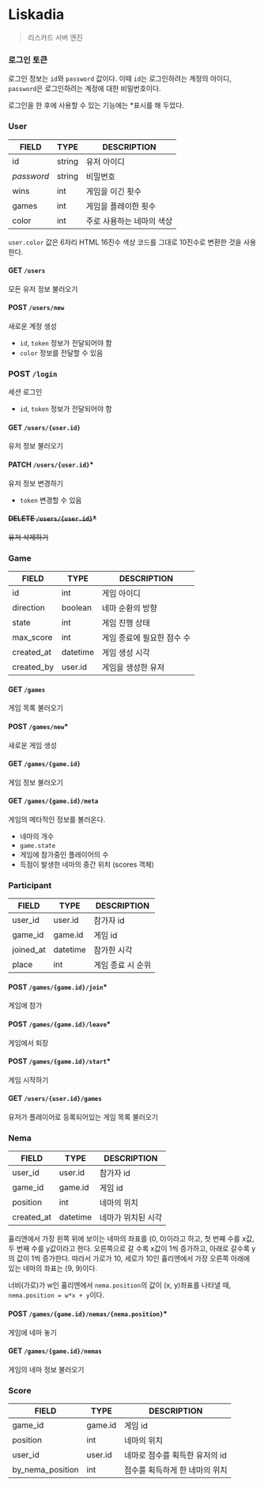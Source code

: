 # Liskadia

> 리스카드 서버 엔진

### 로그인 토큰

로그인 정보는 `id`와 `password` 값이다.
이때 `id`는 로그인하려는 계정의 아이디, `password`은 로그인하려는 계정에 대한 비밀번호이다.

로그인을 한 후에 사용할 수 있는 기능에는 *표시를 해 두었다.

### User

| FIELD      | TYPE   | DESCRIPTION    |
|------------|--------|----------------|
| id         | string | 유저 아이디         |
| _password_ | string | 비밀번호           |
| wins       | int    | 게임을 이긴 횟수      |
| games      | int    | 게임을 플레이한 횟수    |
| color      | int    | 주로 사용하는 네마의 색상 |

`user.color` 값은 6자리 HTML 16진수 색상 코드를 그대로 10진수로 변환한 것을 사용한다.

#### GET `/users`
모든 유저 정보 불러오기

#### POST `/users/new`
새로운 계정 생성
* `id`, `token` 정보가 전달되어야 함
* `color` 정보를 전달할 수 있음

### POST `/login`
세션 로그인
* `id`, `token` 정보가 전달되어야 함

#### GET `/users/{user.id}`
유저 정보 불러오기

#### PATCH `/users/{user.id}`*
유저 정보 변경하기
* `token` 변경할 수 있음

#### ~~DELETE `/users/{user.id}`*~~
~~유저 삭제하기~~

### Game

| FIELD      | TYPE     | DESCRIPTION     |
|------------|----------|-----------------|
| id         | int      | 게임 아이디          |
| direction  | boolean  | 네마 순환의 방향       |
| state      | int      | 게임 진행 상태        |
| max_score  | int      | 게임 종료에 필요한 점수 수 |
| created_at | datetime | 게임 생성 시각        |
| created_by | user.id  | 게임을 생성한 유저      |

#### GET `/games`
게임 목록 불러오기

#### POST `/games/new`*
새로운 게임 생성

#### GET `/games/{game.id}`
게임 정보 불러오기

#### GET `/games/{game.id}/meta`
게임의 메타적인 정보를 불러온다.

* 네마의 개수
* `game.state`
* 게임에 참가중인 플레이어의 수
* 득점이 발생한 네마의 중간 위치 (scores 객체)

### Participant

| FIELD     | TYPE     | DESCRIPTION |
|-----------|----------|-------------|
| user_id   | user.id  | 참가자 id      |
| game_id   | game.id  | 게임 id       |
| joined_at | datetime | 참가한 시각      |
| place     | int      | 게임 종료 시 순위  |

#### POST `/games/{game.id}/join`*
게임에 참가

#### POST `/games/{game.id}/leave`*
게임에서 퇴장

#### POST `/games/{game.id}/start`*
게임 시작하기

#### GET `/users/{user.id}/games`
유저가 플레이어로 등록되어있는 게임 목록 불러오기

### Nema

| FIELD      | TYPE     | DESCRIPTION |
|------------|----------|-------------|
| user_id    | user.id  | 참가자 id      |
| game_id    | game.id  | 게임 id       |
| position   | int      | 네마의 위치      |
| created_at | datetime | 네마가 위치된 시각  |

휼리엔에서 가장 왼쪽 위에 보이는 네마의 좌표를 (0, 0)이라고 하고, 첫 번째 수를 x값, 두 번째 수를 y값이라고 한다.
오른쪽으로 갈 수록 x값이 1씩 증가하고, 아래로 갈수록 y의 값이 1씩 증가한다.
따라서 가로가 10, 세로가 10인 휼리엔에서 가장 오른쪽 아래에 있는 네마의 좌표는 (9, 9)이다.

너비(가로)가 w인 휼리엔에서 `nema.position`의 값이 (x, y)좌표를 나타낼 때, `nema.position = w*x + y`이다.

#### POST `/games/{game.id}/nemas/{nema.position}`*
게임에 네마 놓기

#### GET `/games/{game.id}/nemas`
게임의 네마 정보 불러오기

### Score

| FIELD            | TYPE    | DESCRIPTION        |
|------------------|---------|--------------------|
| game_id          | game.id | 게임 id              |
| position         | int     | 네마의 위치             |
| user_id          | user.id | 네마로 점수를 획득한 유저의 id |
| by_nema_position | int     | 점수를 획득하게 한 네마의 위치  |
